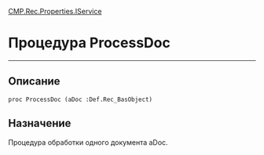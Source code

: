 ﻿---
Link: CMP.Rec.Properties.IService.@ProcessDoc
---

<!---  Навигация
[Имя проекта](#) :
-->
[CMP.Rec.Properties.IService](Default)

# Процедура ProcessDoc
---

## Описание

    proc ProcessDoc (aDoc :Def.Rec_BasObject)

<!--
## Аргументы{#Args}

### Аргумент1

Описание аргумента 1
-->

## Назначение

Процедура обработки одного документа aDoc.

<!--
## Пример

    ProcessDoc...
-->

